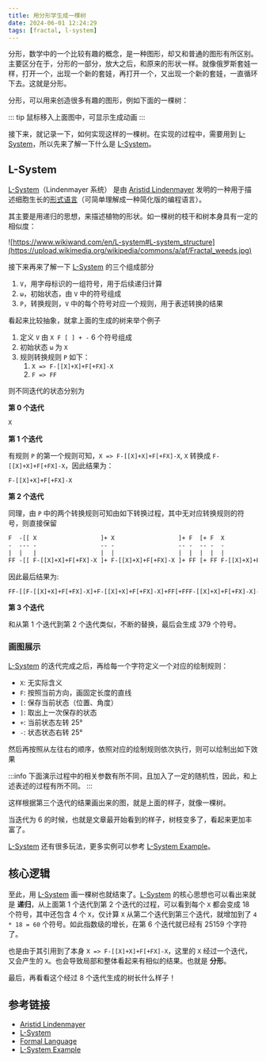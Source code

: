 ```yaml
---
title: 用分形学生成一棵树
date: 2024-06-01 12:24:29
tags: [fractal, l-system]
---
```


分形，数学中的一个比较有趣的概念，是一种图形，却又和普通的图形有所区别。主要区分在于，分形的一部分，放大之后，和原来的形状一样。就像俄罗斯套娃一样，打开一个，出现一个新的套娃，再打开一个，又出现一个新的套娃，一直循环下去。这就是分形。

分形，可以用来创造很多有趣的图形，例如下面的一棵树：

<v-embed :data="{ title: 'Fractal Tree', url: 'https://0x-jerry.github.io/visual-experiment/#/fractal-tree'}" />

::: tip
鼠标移入上面图中，可显示生成动画
:::

接下来，就记录一下，如何实现这样的一棵树。在实现的过程中，需要用到 [L-System]，所以先来了解一下什么是 [L-System]。

## L-System

[L-System]（Lindenmayer 系统） 是由 [Aristid Lindenmayer] 发明的一种用于描述细胞生长的[形式语言][Formal Language]（可简单理解成一种简化版的编程语言）。

其主要是用递归的思想，来描述植物的形状。如一棵树的枝干和树本身具有一定的相似度：

![https://www.wikiwand.com/en/L-system#L-system_structure](https://upload.wikimedia.org/wikipedia/commons/a/af/Fractal_weeds.jpg)

接下来再来了解一下 [L-System] 的三个组成部分

1. `V`，用字母标识的一组符号，用于后续递归计算
2. `ω`，初始状态，由 `V` 中的符号组成
3. `P`，转换规则，`V` 中的每个符号对应一个规则，用于表述转换的结果

看起来比较抽象，就拿上面的生成的树来举个例子

1. 定义 `V` 由 `X F [ ] + -` 6 个符号组成
2. 初始状态 `ω` 为 `X`
3. 规则转换规则 `P` 如下：
   1. `X => F-[[X]+X]+F[+FX]-X`
   2. `F => FF`

则不同迭代的状态分别为

**第 0 个迭代**

```txt
X
```

**第 1 个迭代**

有规则 `P` 的第一个规则可知，`X => F-[[X]+X]+F[+FX]-X`, `X` 转换成 `F-[[X]+X]+F[+FX]-X`，因此结果为：

```
F-[[X]+X]+F[+FX]-X
```

**第 2 个迭代**

同理，由 `P` 中的两个转换规则可知由如下转换过程，其中无对应转换规则的符号，则直接保留

```txt
F  -[[ X                  ]+ X                  ]+ F  [+ F  X                  ]- X
-  --- -                  -- -                  -- -  -- -  -                  -- -
|  |   |                  |  |                  |  |  |  |  |                  |  |
FF -[[ F-[[X]+X]+F[+FX]-X ]+ F-[[X]+X]+F[+FX]-X ]+ FF [+ FF F-[[X]+X]+F[+FX]-X ]- F-[[X]+X]+F[+FX]-X
```

因此最后结果为:

```txt
FF-[[F-[[X]+X]+F[+FX]-X]+F-[[X]+X]+F[+FX]-X]+FF[+FFF-[[X]+X]+F[+FX]-X]-F-[[X]+X]+F[+FX]-X
```

**第 3 个迭代**

和从第 1 个迭代到第 2 个迭代类似，不断的替换，最后会生成 379 个符号。

### 画图展示

[L-System] 的迭代完成之后，再给每一个字符定义一个对应的绘制规则：

- `X`: 无实际含义
- `F`: 按照当前方向，画固定长度的直线
- `[`: 保存当前状态（位置、角度）
- `]`: 取出上一次保存的状态
- `+`: 当前状态左转 25°
- `-`: 状态状态右转 25°

然后再按照从左往右的顺序，依照对应的绘制规则依次执行，则可以绘制出如下效果

:::info
下面演示过程中的相关参数有所不同，且加入了一定的随机性，因此，和上述表述的过程有所不同。
:::

<v-embed :data="{ title: 'Fractal Tree(3 iteration)', url: 'https://0x-jerry.github.io/visual-experiment/#/fractal-tree?iteration=3&length=40'}" />

这样根据第三个迭代的结果画出来的图，就是上面的样子，就像一棵树。

当迭代为 6 的时候，也就是文章最开始看到的样子，树枝变多了，看起来更加丰富了。

[L-System] 还有很多玩法，更多实例可以参考 [L-System Example]。

## 核心逻辑

至此，用 [L-System] 画一棵树也就结束了。[L-System] 的核心思想也可以看出来就是 **递归**，从上面第 1 个迭代到第 2 个迭代的过程，可以看到每个 `X` 都会变成 18 个符号，其中还包含 4 个 `X`，仅计算 `X` 从第二个迭代到第三个迭代，就增加到了 `4 * 18 = 60` 个符号。如此指数级的增长，在第 6 个迭代就已经有 25159 个字符了。

也是由于其引用到了本身 `X => F-[[X]+X]+F[+FX]-X`，这里的 `X` 经过一个迭代，又会产生的 `X`。也会导致局部和整体看起来有相似的结果。也就是 **分形**。

最后，再看看这个经过 8 个迭代生成的树长什么样子！

<v-embed :data="{ title: 'Fractal Tree(8 iteration)', url: 'https://0x-jerry.github.io/visual-experiment/#/fractal-tree?iteration=8&length=2'}" />

## 参考链接

- [Aristid Lindenmayer]
- [L-System]
- [Formal Language]
- [L-System Example]

[Aristid Lindenmayer]: https://www.wikiwand.com/en/Aristid_Lindenmayer
[L-System]: https://www.wikiwand.com/en/L-system#/Example_7:_Fractal_plant
[Formal Language]: https://www.wikiwand.com/en/Formal_language
[L-System Example]: https://paulbourke.net/fractals/lsys/
